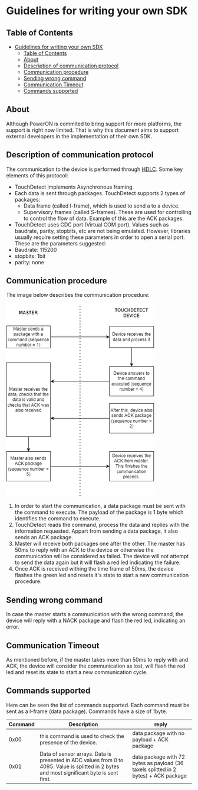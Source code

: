 # Guidelines for writing your own SDK

## Table of Contents

- [Guidelines for writing your own SDK](#guidelines-for-writing-your-own-sdk)
  - [Table of Contents](#table-of-contents)
  - [About](#about)
  - [Description of communication protocol](#description-of-communication-protocol)
  - [Communication procedure](#communication-procedure)
  - [Sending wrong command](#sending-wrong-command)
  - [Communication Timeout](#communication-timeout)
  - [Commands supported](#commands-supported)

## About

Although PowerON is commited to bring support for more platforms, the support is right now limited. That is why this document aims to support external developers in the implementation of their own SDK.

## Description of communication protocol

The communication to the device is performed through [HDLC](https://en.wikipedia.org/wiki/High-Level_Data_Link_Control). Some key elements of this protocol:

- TouchDetect implements Asynchronous framing.
- Each data is sent through packages. TouchDetect supports 2 types of packages:
  - Data frame (called I-frame), which is used to send a to a device.
  - Supervisory frames (called S-frames). These are used for controlling to control the flow of data. Example of this are the ACK packages.
- TouchDetect uses CDC port (Virtual COM port). Values such as baudrate, parity, stopbits, etc are not being emulated. However, libraries usually require setting these parameters in order to open a serial port. These are the parameters suggested:
- Baudrate: 115200
- stopbits: 1bit
- parity: none

## Communication procedure

The image below describes the communication procedure:

![successful_communication](img/successful_communication.png)

1. In order to start the communication, a data package must be sent with the command to execute. The payload of the package is 1 byte which identifies the command to execute.
2. TouchDetect reads the command, process the data and replies with the information requested. Appart from sending a data package, it also sends an ACK package.
3. Master will receive both packages one after the other. The master has 50ms to reply with an ACK to the device or otherwise the communication will be considered as failed. The device will not attempt to send the data again but it will flash a red led indicating the failure.
4. Once ACK is received withing the time frame of 50ms, the device flashes the green led and resets it's state to start a new communication procedure.

## Sending wrong command

In case the master starts a communication with the wrong command, the device will reply with a NACK package and flash the red led, indicating an error.

## Communication Timeout

As mentioned before, if the master takes more than 50ms to reply with and ACK, the device will consider the communication as lost, will flash the red led and reset its state to start a new communication cycle.

## Commands supported

Here can be seen the list of commands supported. Each command must be sent as a I-frame (data package). Commands have a size of 1byte.

| Command |                         Description                       |                  reply                     |
|---------|-----------------------------------------------------------|--------------------------------------------|
|  0x00   | this command is used to check the presence of the device. | data package with no payload + ACK package |
|  0x01   | Data of sensor arrays. Data is presented in ADC values from 0 to 4095. Value is splitted in 2 bytes and most significant byte is sent first. | data package with 72 bytes as payload (36 taxels splitted in  2 bytes) + ACK package        |